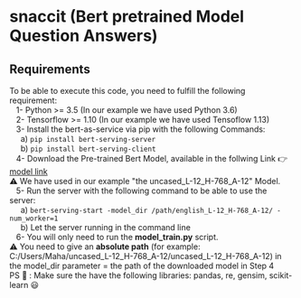 # snaccit (Bert pretrained Model Question Answers)
## Requirements
To be able to execute this code, you need to fulfill the following requirement:  
&nbsp;&nbsp; 1- Python >= 3.5 (In our example we have used Python 3.6)  
&nbsp;&nbsp; 2- Tensorflow >= 1.10 (In our example we have used Tensoflow 1.13)  
&nbsp;&nbsp; 3- Install the bert-as-service via pip with the following Commands:  
&nbsp;&nbsp;&nbsp;&nbsp; a) `pip install bert-serving-server`   
&nbsp;&nbsp;&nbsp;&nbsp; b) `pip install bert-serving-client`    
&nbsp;&nbsp; 4- Download the Pre-trained Bert Model, available in the follwing Link :point_right: [model link](https://bert-as-service.readthedocs.io/en/latest/section/get-start.html)     
:warning: We have used in our example "the uncased_L-12_H-768_A-12" Model.  
&nbsp;&nbsp; 5- Run the server with the following command to be able to use the server:    
&nbsp;&nbsp;&nbsp;&nbsp; a) `bert-serving-start -model_dir /path/english_L-12_H-768_A-12/ -num_worker=1`   
&nbsp;&nbsp;&nbsp;&nbsp; b) Let the server running in the command line    
&nbsp;&nbsp; 6- You will only need to run the **model_train.py** script.  
:warning: You need to give an **absolute path** (for example: C:/Users/Maha/uncased_L-12_H-768_A-12/uncased_L-12_H-768_A-12) in the model_dir parameter = the path of the downloaded model in Step 4    
PS :star2: : Make sure the have the following libraries: pandas, re, gensim, scikit-learn :smiley:    
